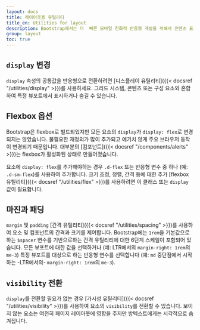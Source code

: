 ```yaml
---
layout: docs
title: 레이아웃용 유틸리티
title_en: Utilities for layout
description: Bootstrap에서는 더  빠른 모바일 친화적 반응형 개발을 위해서 콘텐츠 표시, 숨기기, 정렬, 간격 조정을 위한 수십 개의 유틸리티 클래스가 포함되어 있습니다.
group: layout
toc: true
---
```


## `display` 변경

`display` 속성의 공통값을 반응형으로 전환하려면 [디스플레이 유틸리티]({{< docsref "/utilities/display" >}})를 사용하세요. 그리드 시스템, 콘텐츠 또는 구성 요소와 혼합하여 특정 뷰포트에서 표시하거나 숨길 수 있습니다.

## Flexbox 옵션

Bootstrap은 flexbox로 빌드되었지만 모든 요소의 `display`가 `display: flex`로 변경되지는 않았습니다. 불필요한 재정의가 많이 추가되고 예기치 않게 주요 브라우저 동작이 변경되기 때문입니다. 대부분의 [컴포넌트]({{< docsref "/components/alerts" >}})는 flexbox가 활성화된 상태로 만들어졌습니다.

요소에 `display: flex`를 추가해야하는 경우 `.d-flex` 또는 반응형 변수 중 하나 (예: `.d-sm-flex`)를 사용하여 추가합니다. 크기 조정, 정렬, 간격 등에 대한 추가 [flexbox 유틸리티]({{< docsref "/utilities/flex" >}})를 사용하려면 이 클래스 또는 `display` 값이 필요합니다.

## 마진과 패딩

`margin` 및 `padding` [간격 유틸리티]({{< docsref "/utilities/spacing" >}})를 사용하여 요소 및 컴포넌트의 간격과 크기를 제어합니다. Bootstrap에는 `1rem`을 기본값으로 하는 `$spacer` 변수를 기반으로하는 간격 유틸리티에 대한 6단계 스케일이 포함되어 있습니다. 모든 뷰포트에 대한 값을 선택하거나 (예: LTR에서의 `margin-right: 1rem`의 `me-3`) 특정 뷰포트를 대상으로 하는 반응형 변수를 선택합니다 (예: `md` 중단점에서 시작하는 -LTR에서의- `margin-right: 1rem`의 `me-3`).

## `visibility` 전환

`display`를 전환할 필요가 없는 경우 [가시성 유틸리티]({{< docsref "/utilities/visibility" >}})를 사용하여 요소의 `visibility`를 전환할 수 있습니다. 보이지 않는 요소는 여전히 페이지 레이아웃에 영향을 주지만 방텍스트에게는 시각적으로 숨겨집니다.